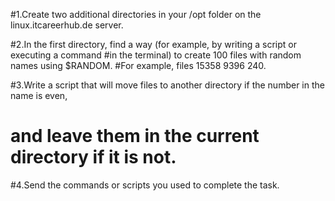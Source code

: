 
#1.Create two additional directories in your /opt folder on the linux.itcareerhub.de server. 

#2.In the first directory, find a way (for example, by writing a script or executing a command 
#in the terminal) to create 100 files with random names using $RANDOM. 
#For example, files  15358 9396 240.

#3.Write a script that will move files to another directory if the number in the name is even,
# and leave them in the current directory if it is not. 

#4.Send the commands or scripts you used to complete the task.


